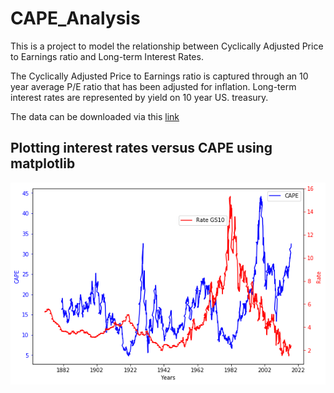 # CAPE_Analysis

This is a project to model the relationship between Cyclically Adjusted Price to Earnings ratio and Long-term Interest Rates.

The Cyclically Adjusted Price to Earnings ratio is captured through an 10 year average P/E ratio that has been adjusted for inflation. Long-term interest rates are represented by yield on 10 year US. treasury.

The data can be downloaded via this [link](http://www.econ.yale.edu/~shiller/data/ie_data.xls) 

## Plotting interest rates versus CAPE using matplotlib

![alt text](https://github.com/aghazaly/CAPE_Analysis/blob/master/download.png "plotting CAPE")
